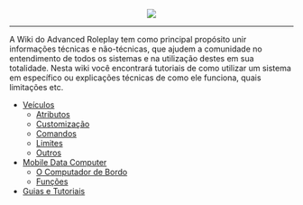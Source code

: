 <p align="center"><img src="https://i.imgur.com/eISkLWH.png"></p>

***
A Wiki do Advanced Roleplay tem como principal propósito unir informações técnicas e não-técnicas, que ajudem a comunidade no entendimento de todos os sistemas e na utilização destes em sua totalidade. Nesta wiki você encontrará tutoriais de como utilizar um sistema em específico ou explicações técnicas de como ele funciona, quais limitações etc.

* [Veículos](https://github.com/advancedroleplay/sa-mp/wiki/Ve%C3%ADculos)
   * [Atributos](https://github.com/advancedroleplay/sa-mp/wiki/Ve%C3%ADculos#atributos)
   * [Customização](https://github.com/advancedroleplay/sa-mp/wiki/Ve%C3%ADculos#customiza%C3%A7%C3%A3o)
   * [Comandos](https://github.com/advancedroleplay/sa-mp/wiki/Ve%C3%ADculos#comandos)
   * [Limites](https://github.com/advancedroleplay/sa-mp/wiki/Ve%C3%ADculos#limites)
   * [Outros](https://github.com/advancedroleplay/sa-mp/wiki/Ve%C3%ADculos#outros)
* [Mobile Data Computer](https://github.com/advancedroleplay/sa-mp/wiki/Mobile-Data-Computer)
   * [O Computador de Bordo](https://github.com/advancedroleplay/sa-mp/wiki/Mobile-Data-Computer#o-computador-de-bordo)
   * [Funções](https://github.com/advancedroleplay/sa-mp/wiki/Mobile-Data-Computer#fun%C3%A7%C3%B5es)
* [Guias e Tutoriais](https://github.com/advancedroleplay/sa-mp/wiki/Guias-e-Tutoriais)
